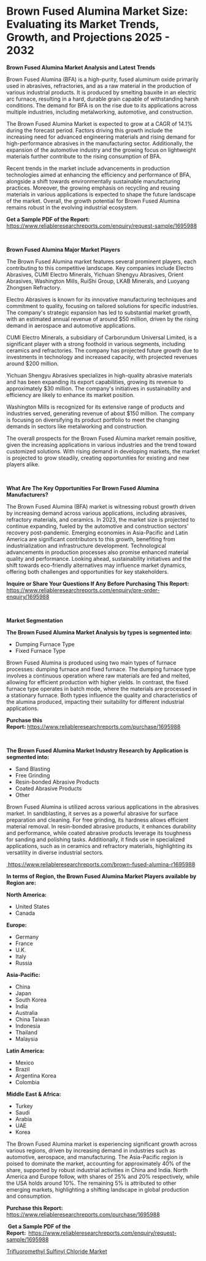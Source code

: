 <p><h1>Brown Fused Alumina Market Size: Evaluating its Market Trends, Growth, and Projections 2025 - 2032</h1></p><p><strong>Brown Fused Alumina Market Analysis and Latest Trends</strong></p>
<p><p>Brown Fused Alumina (BFA) is a high-purity, fused aluminum oxide primarily used in abrasives, refractories, and as a raw material in the production of various industrial products. It is produced by smelting bauxite in an electric arc furnace, resulting in a hard, durable grain capable of withstanding harsh conditions. The demand for BFA is on the rise due to its applications across multiple industries, including metalworking, automotive, and construction.</p><p>The Brown Fused Alumina Market is expected to grow at a CAGR of 14.1% during the forecast period. Factors driving this growth include the increasing need for advanced engineering materials and rising demand for high-performance abrasives in the manufacturing sector. Additionally, the expansion of the automotive industry and the growing focus on lightweight materials further contribute to the rising consumption of BFA.</p><p>Recent trends in the market include advancements in production technologies aimed at enhancing the efficiency and performance of BFA, alongside a shift towards environmentally sustainable manufacturing practices. Moreover, the growing emphasis on recycling and reusing materials in various applications is expected to shape the future landscape of the market. Overall, the growth potential for Brown Fused Alumina remains robust in the evolving industrial ecosystem.</p></p>
<p><strong>Get a Sample PDF of the Report:&nbsp;</strong> <a href="https://www.reliableresearchreports.com/enquiry/request-sample/1695988?utm_campaign=3084&utm_medium=2&utm_source=Github&utm_content=ia&utm_term=01042025&utm_id=brown-fused-alumina">https://www.reliableresearchreports.com/enquiry/request-sample/1695988</a></p>
<p>&nbsp;</p>
<p><strong>Brown Fused Alumina Major Market Players</strong></p>
<p><p>The Brown Fused Alumina market features several prominent players, each contributing to this competitive landscape. Key companies include Electro Abrasives, CUMI Electro Minerals, Yichuan Shengyu Abrasives, Orient Abrasives, Washington Mills, RuiShi Group, LKAB Minerals, and Luoyang Zhongsen Refractory.</p><p>Electro Abrasives is known for its innovative manufacturing techniques and commitment to quality, focusing on tailored solutions for specific industries. The company's strategic expansion has led to substantial market growth, with an estimated annual revenue of around $50 million, driven by the rising demand in aerospace and automotive applications.</p><p>CUMI Electro Minerals, a subsidiary of Carborundum Universal Limited, is a significant player with a strong foothold in various segments, including ceramics and refractories. The company has projected future growth due to investments in technology and increased capacity, with projected revenues around $200 million.</p><p>Yichuan Shengyu Abrasives specializes in high-quality abrasive materials and has been expanding its export capabilities, growing its revenue to approximately $30 million. The company's initiatives in sustainability and efficiency are likely to enhance its market position.</p><p>Washington Mills is recognized for its extensive range of products and industries served, generating revenue of about $150 million. The company is focusing on diversifying its product portfolio to meet the changing demands in sectors like metalworking and construction.</p><p>The overall prospects for the Brown Fused Alumina market remain positive, given the increasing applications in various industries and the trend toward customized solutions. With rising demand in developing markets, the market is projected to grow steadily, creating opportunities for existing and new players alike.</p></p>
<p>&nbsp;</p>
<p><strong>What Are The Key Opportunities For Brown Fused Alumina Manufacturers?</strong></p>
<p><p>The Brown Fused Alumina (BFA) market is witnessing robust growth driven by increasing demand across various applications, including abrasives, refractory materials, and ceramics. In 2023, the market size is projected to continue expanding, fueled by the automotive and construction sectors' recovery post-pandemic. Emerging economies in Asia-Pacific and Latin America are significant contributors to this growth, benefiting from industrialization and infrastructure development. Technological advancements in production processes also promise enhanced material quality and performance. Looking ahead, sustainability initiatives and the shift towards eco-friendly alternatives may influence market dynamics, offering both challenges and opportunities for key stakeholders.</p></p>
<p><strong>Inquire or Share Your Questions If Any Before Purchasing This Report:</strong> <a href="https://www.reliableresearchreports.com/enquiry/pre-order-enquiry/1695988?utm_campaign=3084&utm_medium=2&utm_source=Github&utm_content=ia&utm_term=01042025&utm_id=brown-fused-alumina">https://www.reliableresearchreports.com/enquiry/pre-order-enquiry/1695988</a></p>
<p>&nbsp;</p>
<p><strong>Market Segmentation</strong></p>
<p><strong>The Brown Fused Alumina Market Analysis by types is segmented into:</strong></p>
<p><ul><li>Dumping Furnace Type</li><li>Fixed Furnace Type</li></ul></p>
<p><p>Brown Fused Alumina is produced using two main types of furnace processes: dumping furnace and fixed furnace. The dumping furnace type involves a continuous operation where raw materials are fed and melted, allowing for efficient production with higher yields. In contrast, the fixed furnace type operates in batch mode, where the materials are processed in a stationary furnace. Both types influence the quality and characteristics of the alumina produced, impacting their suitability for different industrial applications.</p></p>
<p><strong>Purchase this Report:&nbsp;</strong><a href="https://www.reliableresearchreports.com/purchase/1695988?utm_campaign=3084&utm_medium=2&utm_source=Github&utm_content=ia&utm_term=01042025&utm_id=brown-fused-alumina">https://www.reliableresearchreports.com/purchase/1695988</a></p>
<p>&nbsp;</p>
<p><strong>The Brown Fused Alumina Market Industry Research by Application is segmented into:</strong></p>
<p><ul><li>Sand Blasting</li><li>Free Grinding</li><li>Resin-bonded Abrasive Products</li><li>Coated Abrasive Products</li><li>Other</li></ul></p>
<p><p>Brown Fused Alumina is utilized across various applications in the abrasives market. In sandblasting, it serves as a powerful abrasive for surface preparation and cleaning. For free grinding, its hardness allows efficient material removal. In resin-bonded abrasive products, it enhances durability and performance, while coated abrasive products leverage its toughness for sanding and polishing tasks. Additionally, it finds use in specialized applications, such as in ceramics and refractory materials, highlighting its versatility in diverse industrial sectors.</p></p>
<p><a href="https://www.reliableresearchreports.com/brown-fused-alumina-r1695988?utm_campaign=3084&utm_medium=2&utm_source=Github&utm_content=ia&utm_term=01042025&utm_id=brown-fused-alumina">&nbsp;https://www.reliableresearchreports.com/brown-fused-alumina-r1695988</a></p>
<p><strong>In terms of Region, the Brown Fused Alumina Market Players available by Region are:</strong></p>
<p>
    <p> <strong> North America: </strong>
        <ul>
            <li>United States</li>
            <li>Canada</li>
        </ul>
        </p> 
    <p> <strong> Europe: </strong>
        <ul>
            <li>Germany</li>
            <li>France</li>
            <li>U.K.</li>
            <li>Italy</li>
            <li>Russia</li>
        </ul>
        </p> 
    <p> <strong> Asia-Pacific: </strong>
        <ul>
            <li>China</li>
            <li>Japan</li>
            <li>South Korea</li>
            <li>India</li>
            <li>Australia</li>
            <li>China Taiwan</li>
            <li>Indonesia</li>
            <li>Thailand</li>
            <li>Malaysia</li>
        </ul>
        </p> 
    <p> <strong> Latin America: </strong>
        <ul>
            <li>Mexico</li>
            <li>Brazil</li>
            <li>Argentina Korea</li>
            <li>Colombia</li>
        </ul>
        </p> 
    <p> <strong> Middle East & Africa: </strong>
        <ul>
            <li>Turkey</li>
            <li>Saudi</li>
            <li>Arabia</li>
            <li>UAE</li>
            <li>Korea</li>
        </ul>
    </p>
    </p>
<p><p>The Brown Fused Alumina market is experiencing significant growth across various regions, driven by increasing demand in industries such as automotive, aerospace, and manufacturing. The Asia-Pacific region is poised to dominate the market, accounting for approximately 40% of the share, supported by robust industrial activities in China and India. North America and Europe follow, with shares of 25% and 20% respectively, while the USA holds around 10%. The remaining 5% is attributed to other emerging markets, highlighting a shifting landscape in global production and consumption.</p></p>
<p><strong>Purchase this Report: </strong><a href="https://www.reliableresearchreports.com/purchase/1695988?utm_campaign=3084&utm_medium=2&utm_source=Github&utm_content=ia&utm_term=01042025&utm_id=brown-fused-alumina">https://www.reliableresearchreports.com/purchase/1695988</a></p>
<p>&nbsp;<strong>Get a Sample PDF of the Report:&nbsp;&nbsp;</strong><a href="https://www.reliableresearchreports.com/enquiry/request-sample/1695988?utm_campaign=3084&utm_medium=2&utm_source=Github&utm_content=ia&utm_term=01042025&utm_id=brown-fused-alumina">https://www.reliableresearchreports.com/enquiry/request-sample/1695988</a></p>
<p><strong></strong></p>
<p><p><a href="https://github.com/voigttyagi/Market-Research-Report-List-1/blob/main/trifluoromethyl-sulfinyl-chloride-market.md?utm_campaign=3084&utm_medium=2&utm_source=Github&utm_content=ia&utm_term=01042025&utm_id=brown-fused-alumina">Trifluoromethyl Sulfinyl Chloride Market</a></p></p>